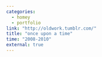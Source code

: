 ```yaml
---
categories:
  - homey
  - portfolio
link: "http://oldwork.tumblr.com/"
title: "once upon a time"
time: "2008-2010"
external: true
---
```

